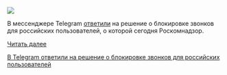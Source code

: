 <!--2025-08-13 14:46:33-->
<div class="yb">
  <div class="rss habr"><img src="https://habrastorage.org/getpro/habr/upload_files/085/a12/007/085a12007dc4013c47a76a47f5c0403d.png" /><p>В мессенджере Telegram <a href="https://t.me/rbc_news/127260?ysclid=mea30vngkg599351335" rel="noopener noreferrer nofollow">ответили</a> на решение о блокировке звонков для российских пользователей, о которой сегодня Роскомнадзор.  </p> <a href="https://habr.com/ru/articles/936854/#habracut">Читать далее</a> <p class="titl"><a href="https://habr.com/ru/news/936854/?utm_source=habrahabr&utm_medium=rss&utm_campaign=936854">В Telegram ответили на решение о блокировке звонков для российских пользователей</a></p></div>
</div>
